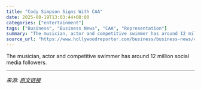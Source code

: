```yaml
---
title: "Cody Simpson Signs With CAA"
date: 2025-08-19T13:03:44+08:00
categories: ["entertainment"]
tags: ["Business", "Business News", "CAA", "Representation"]
summary: "The musician, actor and competitive swimmer has around 12 million social media followers."
source_url: "https://www.hollywoodreporter.com/business/business-news/cody-simpson-signs-caa-1236347697/"
---
```


The musician, actor and competitive swimmer has around 12 million social media followers.

---

*来源: [原文链接](https://www.hollywoodreporter.com/business/business-news/cody-simpson-signs-caa-1236347697/)*
